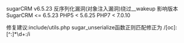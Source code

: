 sugarCRM v6.5.23 反序列化漏洞(对象注入漏洞)绕过__wakeup 影响版本 SugarCRM <= 6.5.23 PHP5 < 5.6.25 PHP7 < 7.0.10 

修复建议:include/utils.php sugar_unserialize函数正则匹配修正为 /[oc]:[^:]*\d+:/i
